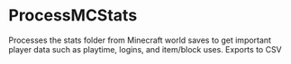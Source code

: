 # ProcessMCStats
Processes the stats folder from Minecraft world saves to get important player data such as playtime, logins, and item/block uses. Exports to CSV
